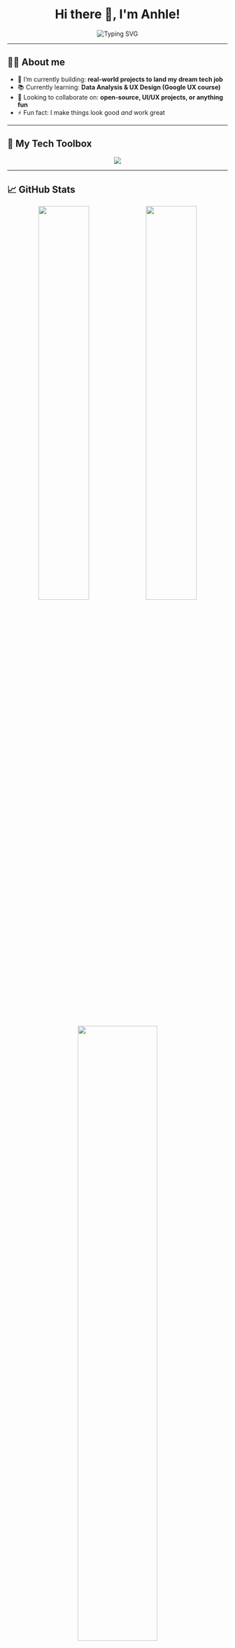 <h1 align="center">Hi there 👋, I'm Anhle!</h1>

<p align="center">
  <img src="https://readme-typing-svg.demolab.com?font=Fira+Code&size=24&pause=1000&color=36BCF7&center=true&vCenter=true&width=500&lines=Frontend+Dev+%F0%9F%96%A5%EF%B8%8F;UX+Design+Enthusiast+%F0%9F%8E%A8;Always+Learning+Something+Cool+%F0%9F%A7%91%E2%80%8D%F0%9F%92%BB" alt="Typing SVG" />
</p>

---

## 👨‍💻 About me

- 🔭 I’m currently building: **real-world projects to land my dream tech job**
- 📚 Currently learning: **Data Analysis & UX Design (Google UX course)**
- 👯 Looking to collaborate on: **open-source, UI/UX projects, or anything fun**
- ⚡ Fun fact: I make things look good *and* work great

---

## 🧰 My Tech Toolbox

<div align="center">
  <img src="https://skillicons.dev/icons?i=html,css,js,ts,react,nextjs,nodejs,mongodb,figma,python,vscode,github" />
</div>

---

## 📈 GitHub Stats

<div align="center">
  <img src="https://github-readme-stats.vercel.app/api?username=anhle7666&show_icons=true&theme=transparent&hide=prs" width="48%" />
  <img src="https://github-readme-streak-stats.herokuapp.com?user=anhle7666&theme=transparent" width="48%" />
  <br/>
  <img src="https://github-readme-stats.vercel.app/api/top-langs/?username=anhle7666&layout=compact&theme=transparent" width="60%" />
</div>



---

## 🌐 Let's connect!

- 📬 Email: [anhle7666@gmail.com](mailto:anhle7666@gmail.com)
- 💼 LinkedIn: [phucanhle2601](https://www.linkedin.com/in/phucanhle2601/)
- 📸 IG: [@phuc.anh.26](https://instagram.com/phuc.anh.26)

---

<p align="center">
  <img src="https://media.giphy.com/media/xUPGcguWZHRC2HyBRS/giphy.gif" width="200" alt="working hard" />
</p>

<p align="center"><i>“Design is not just what it looks like and feels like. Design is how it works.” – Steve Jobs</i></p>
